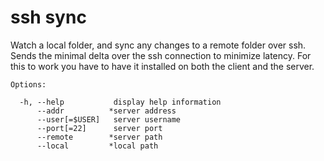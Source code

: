 # ssh sync

Watch a local folder, and sync any changes to a remote folder over ssh.
Sends the minimal delta over the ssh connection to minimize latency.
For this to work you have to have it installed on both the client and the server.

```
Options:

  -h, --help           display help information
      --addr          *server address
      --user[=$USER]   server username
      --port[=22]      server port
      --remote        *server path
      --local         *local path
```
